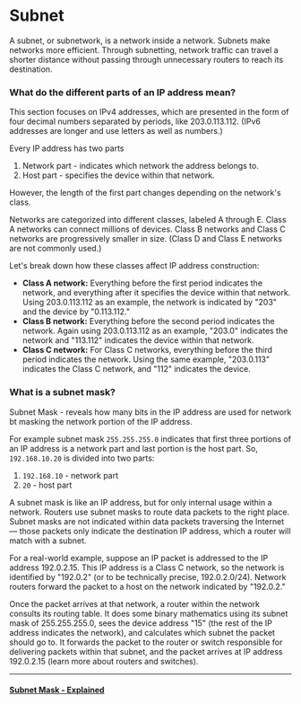# Subnet
A subnet, or subnetwork, is a network inside a network. Subnets make networks more efficient. Through subnetting, network traffic can travel a shorter distance without passing through unnecessary routers to reach its destination.

### What do the different parts of an IP address mean?
This section focuses on IPv4 addresses, which are presented in the form of four decimal numbers separated by periods, like 203.0.113.112. (IPv6 addresses are longer and use letters as well as numbers.)

Every IP address has two parts
1. Network part - indicates which network the address belongs to.
2. Host part - specifies the device within that network.

However, the length of the first part changes depending on the network's class.

Networks are categorized into different classes, labeled A through E. Class A networks can connect millions of devices. Class B networks and Class C networks are progressively smaller in size. (Class D and Class E networks are not commonly used.)

Let's break down how these classes affect IP address construction:
* __Class A network:__ Everything before the first period indicates the network, and everything after it specifies the device within that network. Using 203.0.113.112 as an example, the network is indicated by "203" and the device by "0.113.112."
* __Class B network:__ Everything before the second period indicates the network. Again using 203.0.113.112 as an example, "203.0" indicates the network and "113.112" indicates the device within that network.
* __Class C network:__ For Class C networks, everything before the third period indicates the network. Using the same example, "203.0.113" indicates the Class C network, and "112" indicates the device.

### What is a subnet mask?
Subnet Mask - reveals how many bits in the IP address are used for network bt masking the network portion of the IP address.

For example subnet mask `255.255.255.0` indicates that first three portions of an IP address is a network part and last portion is the host part. So, `192.168.10.20` is divided into two parts:
1. `192.168.10` - network part
2. `20` - host part

A subnet mask is like an IP address, but for only internal usage within a network. Routers use subnet masks to route data packets to the right place. Subnet masks are not indicated within data packets traversing the Internet — those packets only indicate the destination IP address, which a router will match with a subnet.

For a real-world example, suppose an IP packet is addressed to the IP address 192.0.2.15. This IP address is a Class C network, so the network is identified by "192.0.2" (or to be technically precise, 192.0.2.0/24). Network routers forward the packet to a host on the network indicated by "192.0.2."

Once the packet arrives at that network, a router within the network consults its routing table. It does some binary mathematics using its subnet mask of 255.255.255.0, sees the device address "15" (the rest of the IP address indicates the network), and calculates which subnet the packet should go to. It forwards the packet to the router or switch responsible for delivering packets within that subnet, and the packet arrives at IP address 192.0.2.15 (learn more about routers and switches).

---

#### [Subnet Mask - Explained](https://www.youtube.com/watch?v=s_Ntt6eTn94)
